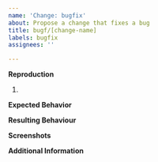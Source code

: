 ```yaml
---
name: 'Change: bugfix'
about: Propose a change that fixes a bug
title: bugf/[change-name]
labels: bugfix
assignees: ''

---
```


**Reproduction**
<!-- Steps to reproduce the behavior. -->
1. 

**Expected Behavior**
<!-- A clear and concise description of what is expected to happen. -->


**Resulting Behaviour**
<!-- A clear and concise description of what happens in actuality. -->


**Screenshots**
<!-- If applicable, add screenshots to help illustrate the bug. -->


**Additional Information**
<!-- Any additional information that may be relevant. -->
